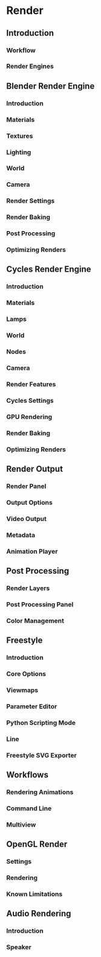 
# Render 

## Introduction
### Workflow
### Render Engines

## Blender Render Engine
### Introduction
### Materials
### Textures
### Lighting
### World
### Camera
### Render Settings
### Render Baking
### Post Processing
### Optimizing Renders

## Cycles Render Engine
### Introduction
### Materials
### Lamps
### World
### Nodes
### Camera
### Render Features
### Cycles Settings
### GPU Rendering
### Render Baking
### Optimizing Renders

## Render Output
### Render Panel
### Output Options
### Video Output
### Metadata
### Animation Player

## Post Processing
### Render Layers
### Post Processing Panel
### Color Management

## Freestyle
### Introduction
### Core Options
### Viewmaps
### Parameter Editor
### Python Scripting Mode
### Line
### Freestyle SVG Exporter

## Workflows
### Rendering Animations
### Command Line
### Multiview

## OpenGL Render
### Settings
### Rendering
### Known Limitations

## Audio Rendering
### Introduction
### Speaker

